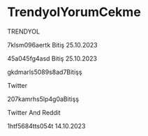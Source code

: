 # TrendyolYorumCekme
TRENDYOL

7klsm096aertk Bitiş 25.10.2023

45a045fg4asd Bitiş 25.10.2023

gkdmarls5089s8ad7Bitişş

Twitter

207kamrhs5lp4g0aBitişş


Twitter And Reddit


1htf5684tts054t 14.10.2023
